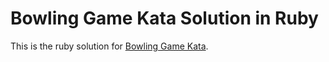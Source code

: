 # Bowling Game Kata Solution in Ruby

This is the ruby solution for [Bowling Game Kata](http://kata-log.rocks/bowling-game-kata).
